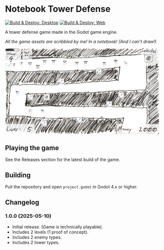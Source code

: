 # Notebook Tower Defense
[![Build & Deploy: Desktop](https://github.com/OzuYatamutsu/notebook-tower-defense/actions/workflows/deploy-desktop.yml/badge.svg)](https://github.com/OzuYatamutsu/notebook-tower-defense/actions/workflows/deploy-desktop.yml) [![Build & Deploy: Web](https://github.com/OzuYatamutsu/notebook-tower-defense/actions/workflows/deploy.yml/badge.svg)](https://github.com/OzuYatamutsu/notebook-tower-defense/actions/workflows/deploy.yml)

A tower defense game made in the Godot game engine.

_All the game assets are scribbled by me! In a notebook! (And I can’t draw!)_

![](readme_assets/screenshot1.png)

## Playing the game

See the Releases section for the latest build of the game.

## Building

Pull the repository and open `project.godot` in Godot 4.x or higher.

## Changelog

### 1.0.0 (2025-05-10)

- Initial release. (Game is technically playable).
- Includes 2 levels (1 proof of concept).
- Includes 2 enemy types.
- Includes 2 tower types.

